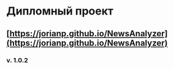 # Дипломный проект
## [https://jorianp.github.io/NewsAnalyzer](https://jorianp.github.io/NewsAnalyzer)
### v. 1.0.2